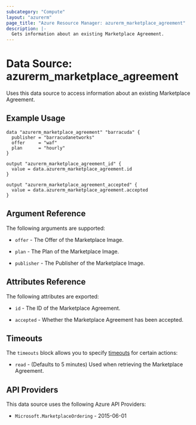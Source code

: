 ```yaml
---
subcategory: "Compute"
layout: "azurerm"
page_title: "Azure Resource Manager: azurerm_marketplace_agreement"
description: |-
  Gets information about an existing Marketplace Agreement.
---
```


# Data Source: azurerm_marketplace_agreement

Uses this data source to access information about an existing Marketplace Agreement.

## Example Usage

```hcl
data "azurerm_marketplace_agreement" "barracuda" {
  publisher = "barracudanetworks"
  offer     = "waf"
  plan      = "hourly"
}

output "azurerm_marketplace_agreement_id" {
  value = data.azurerm_marketplace_agreement.id
}

output "azurerm_marketplace_agreement_accepted" {
  value = data.azurerm_marketplace_agreement.accepted
}
```

## Argument Reference

The following arguments are supported:

* `offer` - The Offer of the Marketplace Image.

* `plan` - The Plan of the Marketplace Image.

* `publisher` - The Publisher of the Marketplace Image.

## Attributes Reference

The following attributes are exported:

* `id` - The ID of the Marketplace Agreement.

* `accepted` - Whether the Marketplace Agreement has been accepted.

## Timeouts

The `timeouts` block allows you to specify [timeouts](https://developer.hashicorp.com/terraform/language/resources/configure#define-operation-timeouts) for certain actions:

* `read` - (Defaults to 5 minutes) Used when retrieving the Marketplace Agreement.

## API Providers
<!-- This section is generated, changes will be overwritten -->
This data source uses the following Azure API Providers:

* `Microsoft.MarketplaceOrdering` - 2015-06-01
